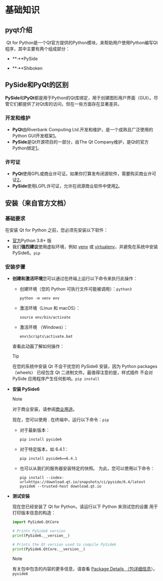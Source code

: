# 基础知识

## pyqt介绍

​	Qt for Python是一个Qt官方提供的Python模块，来帮助用户使用Python编写Qt程序，其中主要有两个组成部分：

-	**·**PySide

-	**·**Shiboken

## PySide和PyQt的区别

​	**PySide**和**PyQt**都是用于Python的Qt库绑定，用于创建图形用户界面（GUI）。尽管它们都提供了对Qt库的访问，但在一些方面存在显著差异。

### 开发和维护

- **PyQt**由Riverbank Computing Ltd.开发和维护，是一个成熟且广泛使用的Python GUI开发框架[1](https://geek-docs.com/pyqt/pyqt-questions/134_pyqt_pyqt_vs_pyside_comparison.html)。
- **PySide**是Qt开源项目的一部分，由The Qt Company维护，是Qt的官方Python绑定[1](https://geek-docs.com/pyqt/pyqt-questions/134_pyqt_pyqt_vs_pyside_comparison.html)。

### 许可证

- **PyQt**使用GPL或商业许可证。如果你打算发布闭源软件，需要购买商业许可证[2](https://juejin.cn/post/7166899345185308702)。
- **PySide**使用LGPL许可证，允许在闭源商业软件中使用[2](https://juejin.cn/post/7166899345185308702)。

## 安装（来自官方文档）

### 基础要求

在安装 Qt for Python 之前，您必须先安装以下软件：

- [官方](https://www.python.org/downloads/)Python 3.8+ 版
- 我们**强烈建议**使用虚拟环境，例如 [venv](https://docs.python.org/3/library/venv.html) 或 [virtualenv](https://virtualenv.pypa.io/en/latest)，并避免在系统中安装 PySide6。`pip`

### 安装步骤

- **创建和激活环境**您可以通过在终端上运行以下命令来执行此操作：

  - 创建环境（您的 Python 可执行文件可能被调用）：`python3`

    ```shell
    python -m venv env
    ```

  - 激活环境（Linux 和 macOS）：

    ```shell
    source env/bin/activate
    ```

  - 激活环境 （Windows）：

    ```shell
    env\Scripts\activate.bat
    ```

  查看此动画了解如何操作：

  > [!TIP]
  >
  > 在您的系统中安装 Qt 不会干扰您的 PySide6 安装，因为 Python packages （wheels） 已经包含 Qt 二进制文件。最值得注意的是，样式插件 不会对 PySide 应用程序产生任何影响。`pip install`

- **安装 PySide6**

  > [!NOTE]
  >
  > 对于商业安装，请参阅[商业用途](https://doc.qt.io/qtforpython-6/commercial/index.html#commercial-page)。

  现在，您可以使用 . 在终端中，运行以下命令：`pip`

  - 对于最新版本：

    ```shell
    pip install pyside6
    ```

  - 对于特定版本，如 6.4.1：

    ```shell
    pip install pyside6==6.4.1
    ```

  - 也可以从我们的服务器安装特定的快照。 为此，您可以使用以下命令：

    ```shell
    pip install --index-url=https://download.qt.io/snapshots/ci/pyside/6.4/latest pyside6 --trusted-host download.qt.io
    ```

- **测试安装**

  现在您已经安装了 Qt for Python，请运行以下 Python 来测试您的设置 用于打印版本信息的构造：

  ```python
  import PySide6.QtCore
  
  # Prints PySide6 version
  print(PySide6.__version__)
  
  # Prints the Qt version used to compile PySide6
  print(PySide6.QtCore.__version__)
  ```

  > [!NOTE]
  >
  > 有关包中包含的内容的更多信息，请查看 [Package Details （包详细信息](https://doc.qt.io/qtforpython-6/package_details.html#package-details)）。`pyside6`



